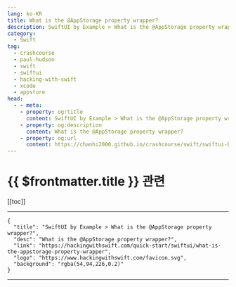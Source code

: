 ```yaml
---
lang: ko-KR
title: What is the @AppStorage property wrapper?
description: SwiftUI by Example > What is the @AppStorage property wrapper?
category:
  - Swift
tag: 
  - crashcourse
  - paul-hudson
  - swift
  - swiftui
  - hacking-with-swift
  - xcode
  - appstore
head:
  - - meta:
    - property: og:title
      content: SwiftUI by Example > What is the @AppStorage property wrapper?
    - property: og:description
      content: What is the @AppStorage property wrapper?
    - property: og:url
      content: https://chanhi2000.github.io/crashcourse/swift/swiftui-by-example/25-appendix-a/what-is-the-appstorage-property-wrapper.html
---
```


# {{ $frontmatter.title }} 관련

[[toc]]

---

```component VPCard
{
  "title": "SwiftUI by Example > What is the @AppStorage property wrapper?",
  "desc": "What is the @AppStorage property wrapper?",
  "link": "https://hackingwithswift.com/quick-start/swiftui/what-is-the-appstorage-property-wrapper",
  "logo": "https://www.hackingwithswift.com/favicon.svg",
  "background": "rgba(54,94,226,0.2)"
}
```

---

<TagLinks />